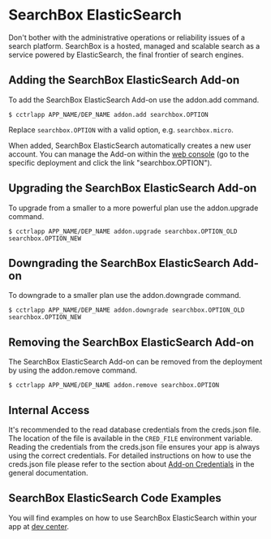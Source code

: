 # SearchBox ElasticSearch

Don't bother with the administrative operations or reliability issues of a search platform. SearchBox is a hosted, managed and scalable search as a service powered by ElasticSearch, the final frontier of search engines.

## Adding the SearchBox ElasticSearch Add-on

To add the SearchBox ElasticSearch Add-on use the addon.add command.

~~~
$ cctrlapp APP_NAME/DEP_NAME addon.add searchbox.OPTION
~~~
Replace `searchbox.OPTION` with a valid option, e.g. `searchbox.micro`.

When added, SearchBox ElasticSearch automatically creates a new user account. You can manage the Add-on within the [web console](https://www.cloudcontrol.com/console) (go to the specific deployment and click the link "searchbox.OPTION").

## Upgrading the SearchBox ElasticSearch Add-on

To upgrade from a smaller to a more powerful plan use the addon.upgrade command.

~~~
$ cctrlapp APP_NAME/DEP_NAME addon.upgrade searchbox.OPTION_OLD searchbox.OPTION_NEW
~~~

## Downgrading the SearchBox ElasticSearch Add-on

To downgrade to a smaller plan use the addon.downgrade command.

~~~
$ cctrlapp APP_NAME/DEP_NAME addon.downgrade searchbox.OPTION_OLD searchbox.OPTION_NEW
~~~

## Removing the SearchBox ElasticSearch Add-on

The SearchBox ElasticSearch Add-on can be removed from the deployment by using the addon.remove command.

~~~
$ cctrlapp APP_NAME/DEP_NAME addon.remove searchbox.OPTION
~~~

## Internal Access

It's recommended to the read database credentials from the creds.json file. The location of the file is available in the `CRED_FILE` environment variable. Reading the credentials from the creds.json file ensures your app is always using the correct credentials. For detailed instructions on how to use the creds.json file please refer to the section about [Add-on Credentials](https://www.cloudcontrol.com/dev-center/Platform%20Documentation#add-ons) in the general documentation.

## SearchBox ElasticSearch Code Examples

You will find examples on how to use SearchBox ElasticSearch within your app at [dev center](http://dev.searchbox.io).